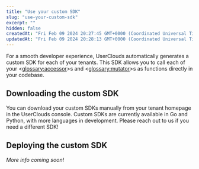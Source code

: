 ```yaml
---
title: "Use your custom SDK"
slug: "use-your-custom-sdk"
excerpt: ""
hidden: false
createdAt: "Fri Feb 09 2024 20:27:45 GMT+0000 (Coordinated Universal Time)"
updatedAt: "Fri Feb 09 2024 20:28:13 GMT+0000 (Coordinated Universal Time)"
---
```

For a smooth developer experience, UserClouds automatically generates a custom SDK for each of your tenants. This SDK allows you to call each of your <<glossary:accessor>>s and <<glossary:mutator>>s as functions directly in your codebase. 

## Downloading the custom SDK

You can download your custom SDKs manually from your tenant homepage in the UserClouds console. Custom SDKs are currently available in Go and Python, with more languages in development. Please reach out to us if you need a different SDK!

## Deploying the custom SDK

_More info coming soon!_
